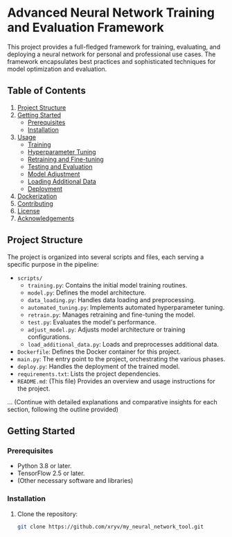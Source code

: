 # Advanced Neural Network Training and Evaluation Framework

This project provides a full-fledged framework for training, evaluating, and deploying a neural network for personal and professional use cases. The framework encapsulates best practices and sophisticated techniques for model optimization and evaluation.

## Table of Contents
1. [Project Structure](#project-structure)
2. [Getting Started](#getting-started)
   - [Prerequisites](#prerequisites)
   - [Installation](#installation)
3. [Usage](#usage)
   - [Training](#training)
   - [Hyperparameter Tuning](#hyperparameter-tuning)
   - [Retraining and Fine-tuning](#retraining-and-fine-tuning)
   - [Testing and Evaluation](#testing-and-evaluation)
   - [Model Adjustment](#model-adjustment)
   - [Loading Additional Data](#loading-additional-data)
   - [Deployment](#deployment)
4. [Dockerization](#dockerization)
5. [Contributing](#contributing)
6. [License](#license)
7. [Acknowledgements](#acknowledgements)

## Project Structure

The project is organized into several scripts and files, each serving a specific purpose in the pipeline:

- `scripts/`
    - `training.py`: Contains the initial model training routines.
    - `model.py`: Defines the model architecture.
    - `data_loading.py`: Handles data loading and preprocessing.
    - `automated_tuning.py`: Implements automated hyperparameter tuning.
    - `retrain.py`: Manages retraining and fine-tuning the model.
    - `test.py`: Evaluates the model's performance.
    - `adjust_model.py`: Adjusts model architecture or training configurations.
    - `load_additional_data.py`: Loads and preprocesses additional data.
- `Dockerfile`: Defines the Docker container for this project.
- `main.py`: The entry point to the project, orchestrating the various phases.
- `deploy.py`: Handles the deployment of the trained model.
- `requirements.txt`: Lists the project dependencies.
- `README.md`: (This file) Provides an overview and usage instructions for the project.

... (Continue with detailed explanations and comparative insights for each section, following the outline provided)

## Getting Started

### Prerequisites
- Python 3.8 or later.
- TensorFlow 2.5 or later.
- (Other necessary software and libraries)

### Installation
1. Clone the repository:
   ```bash
   git clone https://github.com/xryv/my_neural_network_tool.git
